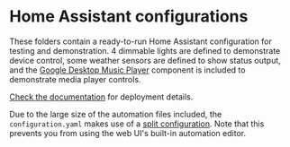 # Home Assistant configurations

These folders contain a ready-to-run Home Assistant configuration for testing and demonstration. 4 dimmable lights are defined to demonstrate device control, some weather sensors are defined to show status output, and the [Google Desktop Music Player](https://home-assistant.io/components/media_player.gpmdp/) component is included to demonstrate media player controls.

[Check the documentation](../Documentation/05_Home_Assistant.md) for deployment details.

Due to the large size of the automation files included, the `configuration.yaml` makes use of a [split configuration](https://home-assistant.io/docs/configuration/splitting_configuration/).  Note that this prevents you from using the web UI's built-in automation editor.
